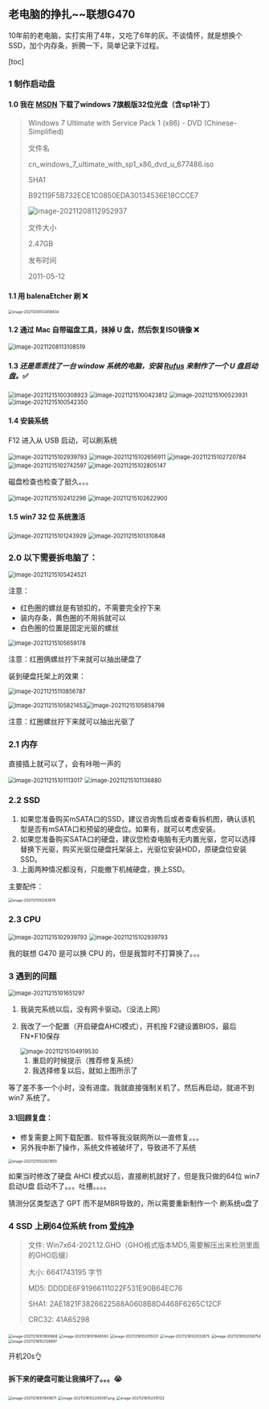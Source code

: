 ## 老电脑的挣扎~~联想G470

10年前的老电脑，实打实用了4年，又吃了6年的灰。不谈情怀，就是想换个SSD，加个内存条，折腾一下，简单记录下过程。

[toc]



### 1 制作启动盘

#### 1.0 我在 [MSDN](https://msdn.itellyou.cn/) 下载了windows 7旗舰版32位光盘（含sp1补丁）

> Windows 7 Ultimate with Service Pack 1 (x86) - DVD (Chinese-Simplified)
>
> 文件名
>
> cn_windows_7_ultimate_with_sp1_x86_dvd_u_677486.iso
>
> SHA1
>
> B92119F5B732ECE1C0850EDA30134536E18CCCE7
>
> ![image-20211208112952937](../../assets/image-20211208112952937.png)
>
> 文件大小
>
> 2.47GB
>
> 发布时间
>
> 2011-05-12



#### 1.1 用 balenaEtcher 刷 ❌

<img src="/Users/kaili/Library/Application Support/typora-user-images/image-20211208103456834.png" alt="image-20211208103456834" style="zoom:50%;" />



#### 1.2 通过 Mac 自带磁盘工具，抹掉 U 盘，然后恢复ISO镜像 ❌

<img src="../../assets/image-20211208113108519.png" alt="image-20211208113108519" style="zoom:80%;" />

#### 1.3 *还是乖乖找了一台 window 系统的电脑，安装 [Rufus](https://rufus.ie/zh/) 来制作了一个 U 盘启动盘。*✅

<img src="../../assets/image-20211215100308923.png" alt="image-20211215100308923" style="zoom:80%;" />

<img src="../../assets/image-20211215100423812.png" alt="image-20211215100423812" style="zoom:80%;" />

<img src="../../assets/image-20211215100523931.png" alt="image-20211215100523931" style="zoom:80%;" />

<img src="../../assets/image-20211215100542350.png" alt="image-20211215100542350" style="zoom:80%;" />

#### 1.4 安装系统

F12 进入从 USB 启动，可以刷系统

<img src="../../assets/image-20211215102939793.png" alt="image-20211215102939793" style="zoom:80%;" />

<img src="../../assets/image-20211215102656911.png" alt="image-20211215102656911" style="zoom:80%;" />

<img src="../../assets/image-20211215102720784.png" alt="image-20211215102720784" style="zoom:80%;" />

<img src="../../assets/image-20211215102742597.png" alt="image-20211215102742597" style="zoom:80%;" />

<img src="../../assets/image-20211215102805147.png" alt="image-20211215102805147" style="zoom:80%;" />

磁盘检查也检查了挺久。。。

<img src="../../assets/image-20211215102412296.png" alt="image-20211215102412296" style="zoom:80%;" />



<img src="../../assets/image-20211215102622900.png" alt="image-20211215102622900" style="zoom:80%;" />



#### 1.5 win7 32 位 系统激活

 <img src="../../assets/image-20211215101243929.png" alt="image-20211215101243929" style="zoom:80%;" />

<img src="../../assets/image-20211215101310848.png" alt="image-20211215101310848" style="zoom:80%;" />





 

### 2.0 以下需要拆电脑了：



<img src="../../assets/image-20211215105424521.png" alt="image-20211215105424521" style="zoom:80%;" />

注意：

- 红色圈的螺丝是有锁扣的，不需要完全拧下来
- 装内存条，黄色圈的不用拆就可以
- 白色圈的位置是固定光驱的螺丝

<img src="../../assets/image-20211215105659178.png" alt="image-20211215105659178" style="zoom:80%;" />

注意：红圈俩螺丝拧下来就可以抽出硬盘了

装到硬盘托架上的效果：

<img src="../../assets/image-20211215110851508.png" alt="image-20211215110856787" style="zoom:80%;" />



<img src="../../assets/image-20211215105821453.png" alt="image-20211215105821453" style="zoom:80%;" /><img src="../../assets/image-20211215105858798.png" alt="image-20211215105858798" style="zoom:80%;" />

注意：红圈螺丝拧下来就可以抽出光驱了



### 2.1 内存

直接插上就可以了，会有咔啪一声的

<img src="../../assets/image-20211215101113017.png" alt="image-20211215101113017" style="zoom:80%;" />

<img src="../../assets/image-20211215101136880.png" alt="image-20211215101136880" style="zoom:80%;" />

### 2.2 SSD

1. 如果您准备购买mSATA口的SSD，建议咨询售后或者查看拆机图，确认该机型是否有mSATA口和预留的硬盘位。如果有，就可以考虑安装。
2. 如果您准备购买SATA口的硬盘，建议您检查电脑有无内置光驱，您可以选择替换下光驱，购买光驱位硬盘托架装上，光驱位安装HDD，原硬盘位安装SSD。
3. 上面两种情况都没有，只能撤下机械硬盘，换上SSD。

主要配件：

<img src="../../assets/IMG_9202.jpg" alt="image-2021121510293979" style="zoom:50%;" />



### 2.3 CPU

<img src="../../assets/IMG_9086.jpg" alt="image-20211215102939793" style="zoom:80%;" />

<img src="../../assets/IMG_9087.jpg" alt="image-20211215102939793" style="zoom:80%;" />

我的联想 G470 是可以换 CPU 的，但是我暂时不打算换了。。。

### 3 遇到的问题

<img src="../../assets/image-20211215101651297.png" alt="image-20211215101651297" style="zoom:80%;" />

1. 我装完系统以后，没有网卡驱动。（没法上网）

2. 我改了一个配置（开启硬盘AHCI模式），开机按 F2键设置BIOS，最后FN+F10保存

   <img src="../../assets/image-20211215104919530.png" alt="image-20211215104919530" style="zoom:80%;" />

   1. 重启的时候提示（推荐修复系统）
   2. 我选择修复以后，就如上图所示了

等了差不多一个小时，没有进度。我就直接强制关机了。然后再启动，就进不到win7 系统了。



#### 3.1回顾复盘：

- 修复需要上网下载配置、软件等我没联网所以一直修复。。。
- 另外我中断了操作，系统文件被破坏了，导致进不了系统

<img src="../../assets/image-20211215102921655.png" alt="image-20211215102921655" style="zoom:50%;" />

如果当时修改了硬盘 AHCI 模式以后，直接刷机就好了，但是我只做的64位 win7 启动U盘 启动不了。。。吐槽。。。。

猜测分区类型选了 GPT 而不是MBR导致的，所以需要重新制作一个 刷系统u盘了



### 4 SSD 上刷64位系统 from [爱纯净](http://www.aichunjing.com/win7/)

> 文件: Win7x64-2021.12.GHO（GHO格式版本MD5,需要解压出来检测里面的GHO后缀）
>
> 大小: 6641743195 字节
>
> MD5: DDDDE6F91966111022F531E90B64EC76
>
> SHA1: 2AE1821F3826622588A0608B8D4468F6265C12CF
>
> CRC32: 41A65298

<img src="../../assets/image-20211216101800668.png" alt="image-20211216101800668" style="zoom:50%;" />

<img src="../../assets/image-20211216101846583.png" alt="image-20211216101846583" style="zoom:50%;" />



<img src="../../assets/image-20211216102015031.png" alt="image-20211216102015031" style="zoom:50%;" />

<img src="../../assets/image-20211216102032675.png" alt="image-20211216102032675" style="zoom:50%;" />

<img src="../../assets/image-20211216102058754.png" alt="image-20211216102058754" style="zoom:50%;" />

<img src="../../assets/image-20211216102128697.png" alt="image-20211216102128697" style="zoom:50%;" />

开机20s👌



#### 拆下来的硬盘可能让我搞坏了。。。😭

<img src="../../assets/image-20211216101945671.png" alt="image-20211216101945671" style="zoom:50%;" />

<img src="../../assets/image-20211216102245097.png" alt="image-20211216102245097.png" style="zoom:50%;" />



<img src="../../assets/image-20211216102315122.png" alt="image-20211216102315122" style="zoom:50%;" />

